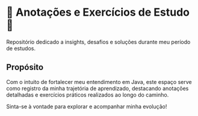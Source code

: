 # 🚀 Anotações e Exercícios de Estudo 🚀

Repositório dedicado a insights, desafios e soluções durante meu período de estudos.

## Propósito
Com o intuito de fortalecer meu entendimento em Java, este espaço serve como registro da minha trajetória de aprendizado, destacando anotações detalhadas e exercícios práticos realizados ao longo do caminho.

Sinta-se à vontade para explorar e acompanhar minha evolução!
